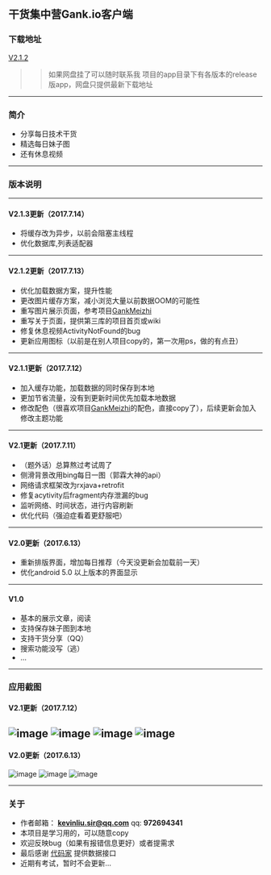 ## 干货集中营Gank.io客户端
### 下载地址
[V2.1.2](http://pan.baidu.com/s/1gfsxcvp)
>> 如果网盘挂了可以随时联系我
>> 项目的app目录下有各版本的release版app，网盘只提供最新下载地址
---
### 简介
- 分享每日技术干货
- 精选每日妹子图
- 还有休息视频
---
### 版本说明
---
#### V2.1.3更新（2017.7.14）
- 将缓存改为异步，以前会阻塞主线程
- 优化数据库,列表适配器
---
#### V2.1.2更新（2017.7.13）
- 优化加载数据方案，提升性能
- 更改图片缓存方案，减小浏览大量以前数据OOM的可能性
- 重写图片展示页面，参考项目[GankMeizhi](https://github.com/drakeet/Meizhi)
- 重写关于页面，提供第三库的项目首页或wiki
- 修复休息视频ActivityNotFound的bug
- 更新应用图标（以前是在别人项目copy的，第一次用ps，做的有点丑）
---
#### V2.1.1更新（2017.7.12）
- 加入缓存功能，加载数据的同时保存到本地
- 更加节省流量，没有到更新时间优先加载本地数据
- 修改配色（很喜欢项目[GankMeizhi](https://github.com/drakeet/Meizhi)的配色，直接copy了），后续更新会加入修改主题功能
---
#### V2.1更新（2017.7.11）
- （题外话）总算熬过考试周了
- 侧滑背景改用bing每日一图（郭霖大神的api）
- 网络请求框架改为rxjava+retrofit
- 修复acytivity后fragment内存泄漏的bug
- 监听网络、时间状态，进行内容刷新
- 优化代码（强迫症看着更舒服吧）
---
#### V2.0更新（2017.6.13）
- 重新排版界面，增加每日推荐（今天没更新会加载前一天）
- 优化android 5.0 以上版本的界面显示
---
#### V1.0
- 基本的展示文章，阅读
- 支持保存妹子图到本地
- 支持干货分享（QQ）
- 搜索功能没写（逃）
- ...
---
### 应用截图
#### V2.1更新（2017.7.12）
![image](https://github.com/SirLYC/Android-Gank-Share/blob/master/pic2.1.1/pic%20(1).jpg) 
![image](https://github.com/SirLYC/Android-Gank-Share/blob/master/pic2.1.1/pic%20(2).jpg)
![image](https://github.com/SirLYC/Android-Gank-Share/blob/master/pic2.1.1/pic%20(3).jpg) 
![image](https://github.com/SirLYC/Android-Gank-Share/blob/master/pic2.1.1/pic%20(4).jpg) 
---
#### V2.0更新（2017.6.13）

![image](https://github.com/SirLYC/Android-Gank-Share/blob/master/pic2.0/pic%20(1).png) 
![image](https://github.com/SirLYC/Android-Gank-Share/blob/master/pic2.0/pic%20(2).png)
![image](https://github.com/SirLYC/Android-Gank-Share/blob/master/pic2.0/pic%20(3).png) 

---

### 关于
- 作者邮箱： **kevinliu.sir@qq.com**   qq: **972694341**
- 本项目是学习用的，可以随意copy
- 欢迎反映bug（如果有报错信息更好）或者提需求
- 最后感谢 [代码家](http://gank.io) 提供数据接口
- 近期有考试，暂时不会更新...
